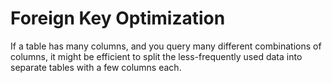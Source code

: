 # Foreign Key Optimization

If a table has many columns, and you query many different combinations of columns, it might be efficient to split the less-frequently used data into separate tables with a few columns each.
